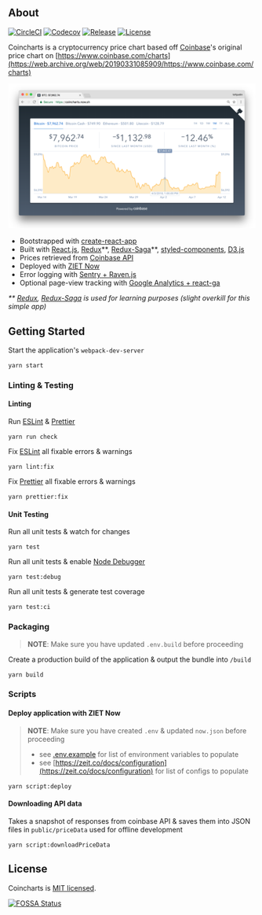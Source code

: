 ## About

[![CircleCI](https://circleci.com/gh/tohjustin/coincharts/tree/master.svg?style=shield)](https://circleci.com/gh/tohjustin/coincharts/tree/master)
[![Codecov](https://codecov.io/gh/tohjustin/coincharts/branch/master/graph/badge.svg)](https://codecov.io/gh/tohjustin/coincharts)
[![Release](https://badge-service.appspot.com/static?subject=release&status=v2.3.0)](https://github.com/tohjustin/coincharts/releases)
[![License](https://badge-service.appspot.com/static?subject=license&status=MIT)](https://opensource.org/licenses/MIT)

Coincharts is a cryptocurrency price chart based off [Coinbase](https://www.coinbase.com/)'s original price chart on [https://www.coinbase.com/charts](https://web.archive.org/web/20190331085909/https://www.coinbase.com/charts)

<p align="center">
  <img src="./docs/screenshot.png">
</p>

* Bootstrapped with [create-react-app](https://github.com/facebook/create-react-app)
* Built with [React.js](https://reactjs.org/), [Redux](https://redux.js.org/)\*\*, [Redux-Saga](https://redux-saga.js.org/)\*\*, [styled-components](https://www.styled-components.com/), [D3.js](https://d3js.org/)
* Prices retrieved from [Coinbase API](https://developers.coinbase.com/api/v2)
* Deployed with [ZIET Now](https://zeit.co/home)
* Error logging with [Sentry + Raven.js](https://github.com/getsentry/sentry-javascript)
* Optional page-view tracking with [Google Analytics + react-ga](https://github.com/react-ga/react-ga)

_\*\* [Redux](https://redux.js.org/), [Redux-Saga](https://redux-saga.js.org/) is used for learning purposes (slight overkill for this simple app)_

## Getting Started

Start the application's `webpack-dev-server`

```shell
yarn start
```

### Linting & Testing

#### Linting

Run [ESLint](https://eslint.org/) & [Prettier](https://prettier.io/)

```shell
yarn run check
```

Fix [ESLint](https://eslint.org/) all fixable errors & warnings

```shell
yarn lint:fix
```

Fix [Prettier](https://prettier.io/) all fixable errors & warnings

```shell
yarn prettier:fix
```

#### Unit Testing

Run all unit tests & watch for changes

```shell
yarn test
```

Run all unit tests & enable [Node Debugger](https://nodejs.org/docs/latest-v12.x/api/debugger.html)

```shell
yarn test:debug
```

Run all unit tests & generate test coverage

```shell
yarn test:ci
```

### Packaging

> __NOTE__: Make sure you have updated `.env.build` before proceeding

Create a production build of the application & output the bundle into `/build`

```shell
yarn build
```

### Scripts

#### Deploy application with __ZIET Now__

> __NOTE__: Make sure you have created `.env` & updated `now.json` before proceeding
>
> * see [.env.example](./.env.example) for list of environment variables to populate
> * see [https://zeit.co/docs/configuration](https://zeit.co/docs/configuration) for list of configs to populate

```shell
yarn script:deploy
```

#### Downloading API data

Takes a snapshot of responses from coinbase API & saves them into JSON files in `public/priceData` used for offline development

```shell
yarn script:downloadPriceData
```

## License

Coincharts is [MIT licensed](./LICENSE).

[![FOSSA Status](https://app.fossa.com/api/projects/git%2Bgithub.com%2Ftohjustin%2Fcoincharts.svg?type=large)](https://app.fossa.com/projects/git%2Bgithub.com%2Ftohjustin%2Fcoincharts?ref=badge_large)
